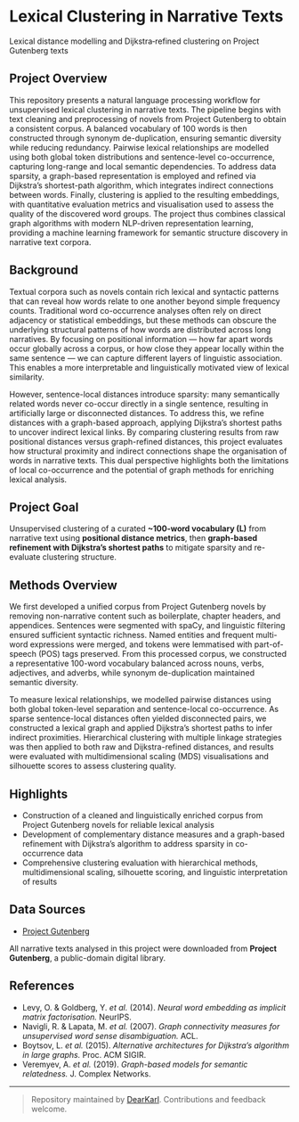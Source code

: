 # Lexical Clustering in Narrative Texts

Lexical distance modelling and Dijkstra‑refined clustering on Project Gutenberg texts

## Project Overview  

This repository presents a natural language processing workflow for unsupervised lexical clustering in narrative texts. The pipeline begins with text cleaning and preprocessing of novels from Project Gutenberg to obtain a consistent corpus. A balanced vocabulary of 100 words is then constructed through synonym de-duplication, ensuring semantic diversity while reducing redundancy. Pairwise lexical relationships are modelled using both global token distributions and sentence-level co-occurrence, capturing long-range and local semantic dependencies. To address data sparsity, a graph-based representation is employed and refined via Dijkstra’s shortest-path algorithm, which integrates indirect connections between words. Finally, clustering is applied to the resulting embeddings, with quantitative evaluation metrics and visualisation used to assess the quality of the discovered word groups. The project thus combines classical graph algorithms with modern NLP-driven representation learning, providing a machine learning framework for semantic structure discovery in narrative text corpora.

## Background  

Textual corpora such as novels contain rich lexical and syntactic patterns that can reveal how words relate to one another beyond simple frequency counts. Traditional word co-occurrence analyses often rely on direct adjacency or statistical embeddings, but these methods can obscure the underlying structural patterns of how words are distributed across long narratives. By focusing on positional information — how far apart words occur globally across a corpus, or how close they appear locally within the same sentence — we can capture different layers of linguistic association. This enables a more interpretable and linguistically motivated view of lexical similarity.  

However, sentence-local distances introduce sparsity: many semantically related words never co-occur directly in a single sentence, resulting in artificially large or disconnected distances. To address this, we refine distances with a graph-based approach, applying Dijkstra’s shortest paths to uncover indirect lexical links. By comparing clustering results from raw positional distances versus graph-refined distances, this project evaluates how structural proximity and indirect connections shape the organisation of words in narrative texts. This dual perspective highlights both the limitations of local co-occurrence and the potential of graph methods for enriching lexical analysis.  

## Project Goal  

Unsupervised clustering of a curated **~100-word vocabulary (L)** from narrative text using **positional distance metrics**, then **graph-based refinement with Dijkstra’s shortest paths** to mitigate sparsity and re-evaluate clustering structure.

## Methods Overview  

We first developed a unified corpus from Project Gutenberg novels by removing non-narrative content such as boilerplate, chapter headers, and appendices. Sentences were segmented with spaCy, and linguistic filtering ensured sufficient syntactic richness. Named entities and frequent multi-word expressions were merged, and tokens were lemmatised with part-of-speech (POS) tags preserved. From this processed corpus, we constructed a representative 100-word vocabulary balanced across nouns, verbs, adjectives, and adverbs, while synonym de-duplication maintained semantic diversity.  

To measure lexical relationships, we modelled pairwise distances using both global token-level separation and sentence-local co-occurrence. As sparse sentence-local distances often yielded disconnected pairs, we constructed a lexical graph and applied Dijkstra’s shortest paths to infer indirect proximities. Hierarchical clustering with multiple linkage strategies was then applied to both raw and Dijkstra-refined distances, and results were evaluated with multidimensional scaling (MDS) visualisations and silhouette scores to assess clustering quality.  

## Highlights  
- Construction of a cleaned and linguistically enriched corpus from Project Gutenberg novels for reliable lexical analysis  
- Development of complementary distance measures and a graph-based refinement with Dijkstra’s algorithm to address sparsity in co-occurrence data  
- Comprehensive clustering evaluation with hierarchical methods, multidimensional scaling, silhouette scoring, and linguistic interpretation of results  

## Data Sources  

- [Project Gutenberg](https://www.gutenberg.org/)  

All narrative texts analysed in this project were downloaded from **Project Gutenberg**, a public-domain digital library. 

## References
- Levy, O. & Goldberg, Y. *et al.* (2014). *Neural word embedding as implicit matrix factorisation.* NeurIPS.  
- Navigli, R. & Lapata, M. *et al.* (2007). *Graph connectivity measures for unsupervised word sense disambiguation.* ACL.  
- Boytsov, L. *et al.* (2015). *Alternative architectures for Dijkstra’s algorithm in large graphs.* Proc. ACM SIGIR.  
- Veremyev, A. *et al.* (2019). *Graph-based models for semantic relatedness.* J. Complex Networks.  

---

> Repository maintained by [DearKarl](https://github.com/DearKarl). Contributions and feedback welcome.
